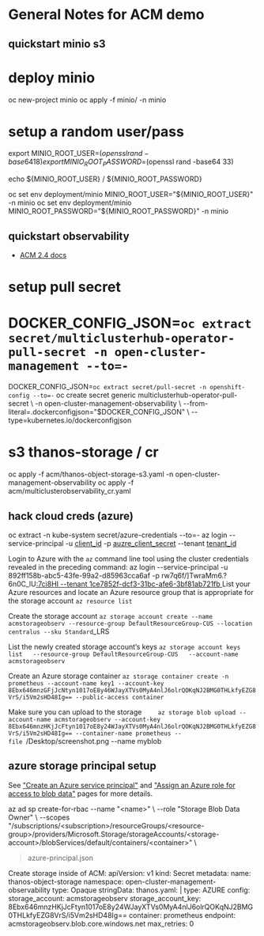# General Notes for ACM demo

## quickstart minio s3
# deploy minio
oc new-project minio
oc apply -f minio/ -n minio

# setup a random user/pass
export MINIO_ROOT_USER=$(openssl rand -base64 18)
export MINIO_ROOT_PASSWORD=$(openssl rand -base64 33)

echo ${MINIO_ROOT_USER} / ${MINIO_ROOT_PASSWORD}

oc set env deployment/minio MINIO_ROOT_USER="${MINIO_ROOT_USER}" -n minio
oc set env deployment/minio MINIO_ROOT_PASSWORD="${MINIO_ROOT_PASSWORD}" -n minio

## quickstart observability
- [ACM 2.4 docs]()
# setup pull secret
# DOCKER_CONFIG_JSON=`oc extract secret/multiclusterhub-operator-pull-secret -n open-cluster-management --to=-`
DOCKER_CONFIG_JSON=`oc extract secret/pull-secret -n openshift-config --to=-`
oc create secret generic multiclusterhub-operator-pull-secret \\
-n open-cluster-management-observability \\
--from-literal=.dockerconfigjson="$DOCKER_CONFIG_JSON" \\
--type=kubernetes.io/dockerconfigjson
# s3 thanos-storage / cr
oc apply -f acm/thanos-object-storage-s3.yaml -n open-cluster-management-observability
oc apply -f acm/multiclusterobservability_cr.yaml


## hack cloud creds (azure)
oc extract -n kube-system secret/azure-credentials --to=-
az login --service-principal -u [client_id]() -p [auzre_client_secret]() --tenant [tenant_id]()

Login to Azure with the `az` command line tool using the cluster credentials revealed in the preceding command:
az login --service-principal -u 892ff158b-abc5-43fe-99a2-d85963cca6af -p rw7q6f/]TwraMm6.?6n0C_lU[:7ci8HI --tenant 1ce7852f-dcf3-31bc-afe6-3bf81ab721fb
]()
List your Azure resources and locate an Azure resource group that is appropriate for the storage account
`az resource list`

Create the storage account
`az storage account create --name acmstorageobserv --resource-group DefaultResourceGroup-CUS --location centralus --sku Standard`_LRS

List the newly created storage account’s keys
`az storage account keys list   --resource-group DefaultResourceGroup-CUS   --account-name acmstorageobserv`

Create an Azure storage container
`az storage container create -n prometheus --account-name key1 --account-key 8Ebx646mnzGFjJcNtyn1017oE8y46WJayXTVs0MyA4nlJ6olrQOKqNJ2BMG0THLkfyEZG8VrS/i5Vm2sHD48Ig== --public-access container`

Make sure you can upload to the storage
`    az storage blob upload --account-name acmstorageobserv --account-key 8Ebx646mnzHKjJcFtyn1017oE8y24WJayXTVs0MyA4nlJ6olrQOKqNJ2BMG0THLkfyEZG8VrS/i5Vm2sHD48Ig== --container-name prometheus --file `/Desktop/screenshot.png --name myblob
## azure storage principal setup
See ["Create an Azure service principal"]() and ["Assign an Azure role for access to blob data"]() pages for more details.

az ad sp create-for-rbac --name "\<name\>" \\
  --role "Storage Blob Data Owner" \\
  --scopes "/subscriptions/\<subscription\>/resourceGroups/\<resource-group\>/providers/Microsoft.Storage/storageAccounts/\<storage-account\>/blobServices/default/containers/\<container\>" \\
> azure-principal.json

Create storage inside of ACM:
	apiVersion: v1
	kind: Secret
	metadata:
	  name: thanos-object-storage
	  namespace: open-cluster-management-observability
	type: Opaque
	stringData:
	  thanos.yaml: |
	    type: AZURE
	    config:
	      storage_account: acmstorageobserv
	      storage_account_key: 8Ebx646mnzHKjJcFtyn1017oE8y24WJayXTVs0MyA4nlJ6olrQOKqNJ2BMG0THLkfyEZG8VrS/i5Vm2sHD48Ig==
	      container: prometheus
	      endpoint: acmstorageobserv.blob.core.windows.net
	      max_retries: 0

